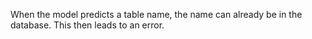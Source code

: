 When the model predicts a table name, the name can already be in the database. This then leads to an error.